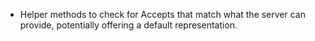 * Helper methods to check for Accepts that match what the server can provide,
potentially offering a default representation.
